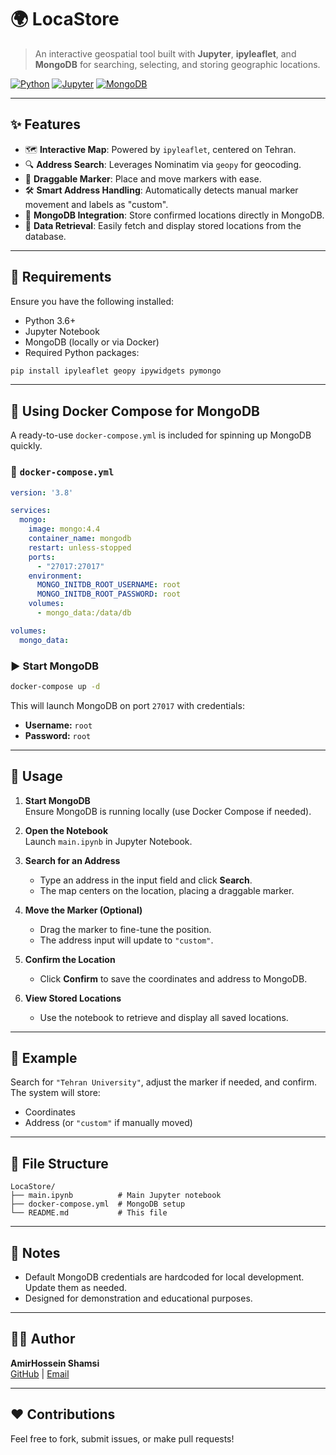 
# 🌍 LocaStore

> An interactive geospatial tool built with **Jupyter**, **ipyleaflet**, and **MongoDB** for searching, selecting, and storing geographic locations.

[![Python](https://img.shields.io/badge/python-3.6%2B-blue)](https://www.python.org/)
[![Jupyter](https://img.shields.io/badge/Jupyter-%23F37626.svg?logo=jupyter&logoColor=white)](https://jupyter.org/)
[![MongoDB](https://img.shields.io/badge/MongoDB-%234ea94b.svg?logo=mongodb&logoColor=white)](https://www.mongodb.com/)

---

## ✨ Features

- 🗺️ **Interactive Map**: Powered by `ipyleaflet`, centered on Tehran.
- 🔍 **Address Search**: Leverages Nominatim via `geopy` for geocoding.
- 🎯 **Draggable Marker**: Place and move markers with ease.
- 🛠️ **Smart Address Handling**: Automatically detects manual marker movement and labels as "custom".
- 💾 **MongoDB Integration**: Store confirmed locations directly in MongoDB.
- 📂 **Data Retrieval**: Easily fetch and display stored locations from the database.

---

## 🧰 Requirements

Ensure you have the following installed:

- Python 3.6+
- Jupyter Notebook
- MongoDB (locally or via Docker)
- Required Python packages:

```bash
pip install ipyleaflet geopy ipywidgets pymongo
```

---

## 🐳 Using Docker Compose for MongoDB

A ready-to-use `docker-compose.yml` is included for spinning up MongoDB quickly.

### 📄 `docker-compose.yml`

```yaml
version: '3.8'

services:
  mongo:
    image: mongo:4.4
    container_name: mongodb
    restart: unless-stopped
    ports:
      - "27017:27017"
    environment:
      MONGO_INITDB_ROOT_USERNAME: root
      MONGO_INITDB_ROOT_PASSWORD: root
    volumes:
      - mongo_data:/data/db

volumes:
  mongo_data:
```

### ▶️ Start MongoDB

```bash
docker-compose up -d
```

This will launch MongoDB on port `27017` with credentials:

- **Username:** `root`
- **Password:** `root`

---

## 🚀 Usage

1. **Start MongoDB**  
   Ensure MongoDB is running locally (use Docker Compose if needed).

2. **Open the Notebook**  
   Launch `main.ipynb` in Jupyter Notebook.

3. **Search for an Address**  
   - Type an address in the input field and click **Search**.
   - The map centers on the location, placing a draggable marker.

4. **Move the Marker (Optional)**  
   - Drag the marker to fine-tune the position.
   - The address input will update to `"custom"`.

5. **Confirm the Location**  
   - Click **Confirm** to save the coordinates and address to MongoDB.

6. **View Stored Locations**  
   - Use the notebook to retrieve and display all saved locations.

---

## 🧪 Example

Search for `"Tehran University"`, adjust the marker if needed, and confirm. The system will store:

- Coordinates
- Address (or `"custom"` if manually moved)

---

## 📁 File Structure

```
LocaStore/
├── main.ipynb          # Main Jupyter notebook
├── docker-compose.yml  # MongoDB setup
└── README.md           # This file
```

---

## 📝 Notes

- Default MongoDB credentials are hardcoded for local development. Update them as needed.
- Designed for demonstration and educational purposes.

---

## 👨‍💻 Author

**AmirHossein Shamsi**  
[GitHub](https://github.com/Amir-Hossein-shamsi) | [Email](mailto:shamsiamirhossein1@gmail.com)

---

## ❤️ Contributions

Feel free to fork, submit issues, or make pull requests!
